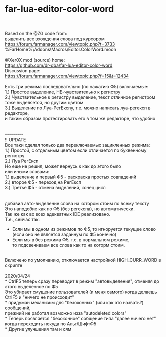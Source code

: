 # far-lua-editor-color-word
<br /><br />
Based on the @ZG code from:<br />
выделить все вхождения слова под курсором<br />
https://forum.farmanager.com/viewtopic.php?t=3733<br />
%FarHome%\Addons\Macros\Editor.ColorWord.moon<br />
<br />
@Xer0X mod (source) home:<br />
https://github.com/dr-dba/far-lua-editor-color-word<br />
Discussion page:<br />
https://forum.farmanager.com/viewtopic.php?f=15&t=12434<br />
<br />
Eсть три режима последовательно (по нажатию Ф5) включаемые:<br />
1.) Простое выделение, НЕ-чувствительно к регистру<br />
2.) Чувствительное к регистру выделение, текст отличное регистром тоже выделяется, но другим цветом<br />
3.) Выделение по Луа-РегЕкспу, т.е. можно написать луа-регексп в редакторе,<br />
и таким образом протестировать его в том же редакторе, что удобно<br />
<br /><br />
---------<br />
!! UPDATE<br />
Все таки сделал только два переключаемых зацикленных режима:<br />
1.) Простой, с отдельным цветом если отличается по буквенному регистру<br />
2.) Луа РегЕксп<br />
Но еще не решил, может вернусь к как до этого было<br />
или иными словами:<br />
1.) выделение и первый Ф5 - раскраска простых совпадений<br />
2.) второе Ф5 - переход на РегЕксп<br />
3.) Третье Ф5 - отмена выделений, конец цикл<br />
<br /><br />
добавил авто-выделение слова на котором стоим по всему тексту<br />
Это наподобие как по Ф5 (без регекспа), но автоматически.<br />
Так же как во всех адекватных IDE реализовано.<br />
Т.е., сейчас так:<br />
* Если мы в одном из режимов по Ф5, то игноруется текущее слово<br />
	(если оно не является заданнум по Ф5 конечно)<br />
* Если мы в без режима Ф5, т.е. в нормальном режиме,<br />
	то подсвечиваем все слова как то на которм стоим.<br />
<br />
Включено по умолчанию, отключается настройкой HIGH_CURR_WORD в скрипте<br />
<br />
2020/04/24<br />
* CtrlF5 теперь сразу переводит в режим "автовыделения", отменяя до этого выделенное по Ф5<br />
Это убирает смущение пользователей (и меня самого) когда делаешь CtrlF5 и "ничего не происходит"<br />
* придуман механизьм для "безоконных" (или как это назвать?) сообщений, <br />
прежний не работал возможно изза "autodeleted colors"<br />
* Теперь появляется "безоконное" собщение типа "далее ничего нет" когда переходить некуда по Альт/ШифтФ5<br />
* Другие улучшения там и сям<br />
